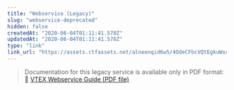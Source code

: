 ```yaml
---
title: "Webservice (Legacy)"
slug: "webservice-deprecated"
hidden: false
createdAt: "2020-06-04T01:11:41.578Z"
updatedAt: "2020-06-04T01:11:41.578Z"
type: "link"
link_url: "https://assets.ctfassets.net/alneenqid6w5/4OdeCFbcVQtEgkuWsuuidl/80b79448cf2b327e07b567a8411afaa0/vtex_WebServiceGuide.pdf"
---
```


> Documentation for this legacy service is available only in PDF format: 🔗 [VTEX Webservice Guide (PDF file)](https://assets.ctfassets.net/alneenqid6w5/4OdeCFbcVQtEgkuWsuuidl/80b79448cf2b327e07b567a8411afaa0/vtex_WebServiceGuide.pdf)